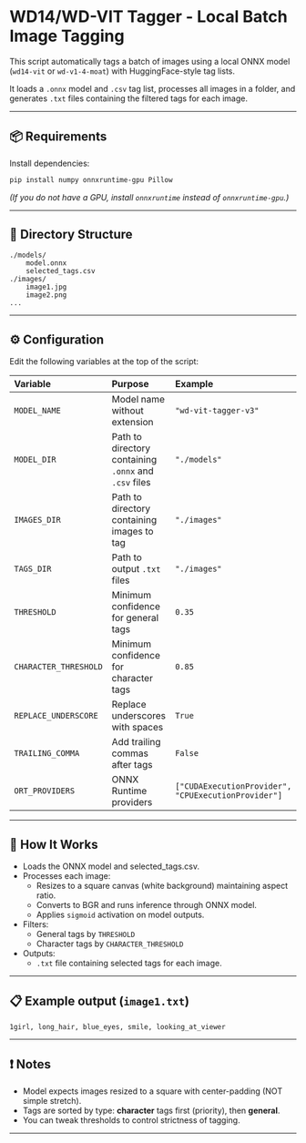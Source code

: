 
# WD14/WD-VIT Tagger - Local Batch Image Tagging

This script automatically tags a batch of images using a local ONNX model (`wd14-vit` or `wd-v1-4-moat`) with HuggingFace-style tag lists.

It loads a `.onnx` model and `.csv` tag list, processes all images in a folder, and generates `.txt` files containing the filtered tags for each image.

---

## 📦 Requirements

Install dependencies:

```bash
pip install numpy onnxruntime-gpu Pillow
```

*(If you do not have a GPU, install `onnxruntime` instead of `onnxruntime-gpu`.)*

---

## 📂 Directory Structure

```plaintext
./models/
    model.onnx
    selected_tags.csv
./images/
    image1.jpg
    image2.png
...
```

---

## ⚙️ Configuration

Edit the following variables at the top of the script:

| Variable | Purpose | Example |
|:--|:--|:--|
| `MODEL_NAME` | Model name without extension | `"wd-vit-tagger-v3"` |
| `MODEL_DIR` | Path to directory containing `.onnx` and `.csv` files | `"./models"` |
| `IMAGES_DIR` | Path to directory containing images to tag | `"./images"` |
| `TAGS_DIR` | Path to output `.txt` files | `"./images"` |
| `THRESHOLD` | Minimum confidence for general tags | `0.35` |
| `CHARACTER_THRESHOLD` | Minimum confidence for character tags | `0.85` |
| `REPLACE_UNDERSCORE` | Replace underscores with spaces | `True` |
| `TRAILING_COMMA` | Add trailing commas after tags | `False` |
| `ORT_PROVIDERS` | ONNX Runtime providers | `["CUDAExecutionProvider", "CPUExecutionProvider"]` |

---

## 🚀 How It Works

- Loads the ONNX model and selected_tags.csv.
- Processes each image:
  - Resizes to a square canvas (white background) maintaining aspect ratio.
  - Converts to BGR and runs inference through ONNX model.
  - Applies `sigmoid` activation on model outputs.
- Filters:
  - General tags by `THRESHOLD`
  - Character tags by `CHARACTER_THRESHOLD`
- Outputs:
  - `.txt` file containing selected tags for each image.

---

## 📋 Example output (`image1.txt`)

```plaintext
1girl, long_hair, blue_eyes, smile, looking_at_viewer
```

---

## ❗ Notes

- Model expects images resized to a square with center-padding (NOT simple stretch).
- Tags are sorted by type: **character** tags first (priority), then **general**.
- You can tweak thresholds to control strictness of tagging.

---
